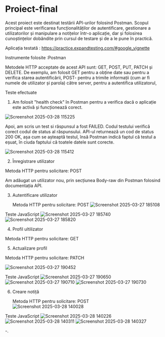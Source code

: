 # Proiect-final
Acest proiect este destinat testării API-urilor folosind Postman. Scopul principal este verificarea funcționalităților de autentificare, gestionare a utilizatorilor și manipulare a notițelor într-o aplicație, dar și folosirea cunoștințelor dobândite prin cursul de testare și de a le pune în practică. 

Aplicația testată : https://practice.expandtesting.com/#google_vignette

Instrumente folosite :Postman

Metodele HTTP acceptate de acest API sunt: GET, POST, PUT, PATCH și DELETE. De exemplu, am folosit GET pentru  a obține date sau pentru a verifica starea autentificării, POST- pentru  a trimite informații  (cum ar fi numele de utilizator și parola) către server, pentru a autentifica utilizatorul, 



Teste efectuate

1. Am folosit "health check" în Postman pentru a verifica dacă o aplicație este activă și funcționează corect.

![Screenshot 2025-03-28 115225](https://github.com/user-attachments/assets/72166e5a-ca1f-47d8-9e71-648337edac50)

Apoi, am scris un test si răspunsul a fost FAILED.
Codul testului verifică corect codul de status al răspunsului.
API-ul returnează un cod de status 200 OK, așa cum se așteaptă testul, însă Postman indică faptul că testul a eșuat, în ciuda faptului că toatele datele sunt corecte.

![Screenshot 2025-03-28 115412](https://github.com/user-attachments/assets/474d6996-1609-4926-b9ad-de4646f8bd90)












2.  Înregistrare utilizator

   
   Metoda HTTP pentru solicitare: POST

   
   Am adăugat un utilizator nou, prin secțiunea Body-raw din Postman folosind documentația API.










3. Autentificare utilizator
   
   Metoda HTTP pentru solicitare: POST
![Screenshot 2025-03-27 185108](https://github.com/user-attachments/assets/3533fc98-f393-4f1a-a2f1-d0a9ce381850)

Teste JavaScript
![Screenshot 2025-03-27 185740](https://github.com/user-attachments/assets/aa75148e-e3e8-4ab5-b0c4-64192b127d76)
![Screenshot 2025-03-27 185820](https://github.com/user-attachments/assets/f67c24b7-739c-4e93-a3c9-7485a2daffce)











4. Profil ultilizator

   
  Metoda HTTP pentru solicitare: GET












  5. Actualizare profil
  
      
Metoda HTTP pentru solicitare: PATCH

   ![Screenshot 2025-03-27 190452](https://github.com/user-attachments/assets/8002ea65-0f1c-4a48-9e41-938a6b54bb6b)


Teste JavaScript
![Screenshot 2025-03-27 190650](https://github.com/user-attachments/assets/5c454d4f-03e4-4746-8469-103ae47ad828)
![Screenshot 2025-03-27 190710](https://github.com/user-attachments/assets/0d2b5280-19ac-4285-b35e-d5c925e63532)
![Screenshot 2025-03-27 190730](https://github.com/user-attachments/assets/4aba954d-e102-4fa4-9c44-4390065a5f1c)













6. Creare notiță
   
   Metoda HTTP pentru solicitare: POST
![Screenshot 2025-03-28 140028](https://github.com/user-attachments/assets/28ab58a0-ebce-4a91-87cd-1b1d6110d362)

Teste JavaScript
![Screenshot 2025-03-28 140226](https://github.com/user-attachments/assets/f17675d2-9546-43ff-8c50-9dd956f96f17)
![Screenshot 2025-03-28 140311](https://github.com/user-attachments/assets/a5187311-8226-455a-b743-96a861eb1a84)
![Screenshot 2025-03-28 140327](https://github.com/user-attachments/assets/6e98591a-bc01-4450-a99a-811a88eda331)







-. 



















   


